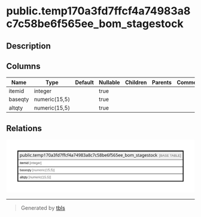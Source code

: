 # public.temp170a3fd7ffcf4a74983a8c7c58be6f565ee_bom_stagestock

## Description

## Columns

| Name | Type | Default | Nullable | Children | Parents | Comment |
| ---- | ---- | ------- | -------- | -------- | ------- | ------- |
| itemid | integer |  | true |  |  |  |
| baseqty | numeric(15,5) |  | true |  |  |  |
| altqty | numeric(15,5) |  | true |  |  |  |

## Relations

![er](public.temp170a3fd7ffcf4a74983a8c7c58be6f565ee_bom_stagestock.svg)

---

> Generated by [tbls](https://github.com/k1LoW/tbls)
